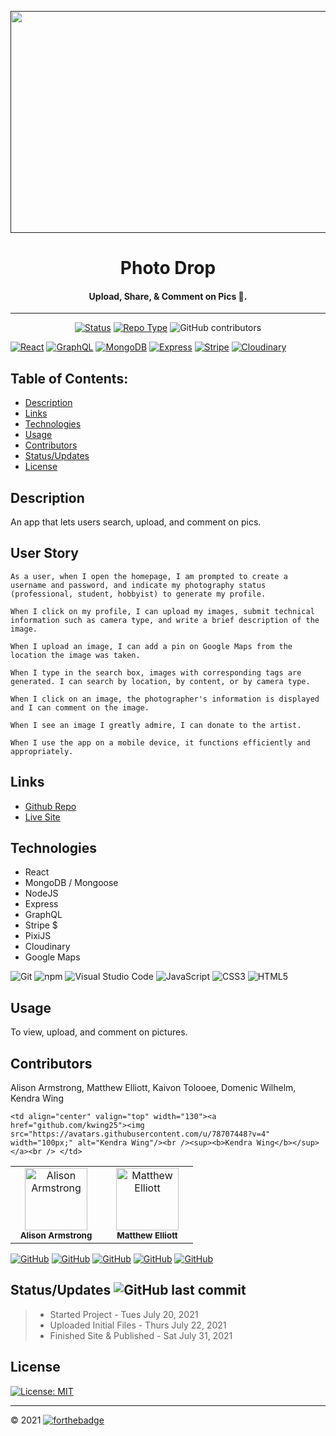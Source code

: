 <p align="center">
  <a href="" rel="noopener">
 <img width=650px height=355px src="https://raw.githubusercontent.com/kwing25/Photo-Drop/main/client/public/FinalSiteScreenshot.png"></a>
</p>

<div align="center">
<h1 align="center">Photo Drop</h1>
<h4>Upload, Share, & Comment on Pics 📸. </h4>

---
[![Status](https://img.shields.io/badge/Status-Complete-66BB6A?style=flat&link=https://github.com/kwing25/Photo-Drop)](https://github.com/kwing25/Photo-Drop)
[![Repo Type](https://img.shields.io/badge/Repo_Type-Public-fff200?style=flat&link=https://github.com/kwing25/Photo-Drop)](https://github.com/kwing25/Photo-Drop)
![GitHub contributors](https://img.shields.io/github/contributors/kaivont85/Group-3-Project)
</div>

[![React](https://img.shields.io/badge/React-Technology_Used-000000?labelColor=d1d1d1&style=for-the-badge&logo=React&link=https://github.com/kaivont85/Group-3-Project)](https://github.com/kaivont85/Group-3-Project)
[![GraphQL](https://img.shields.io/badge/GraphQL-Technology_Used-000000?labelColor=d1d1d1&style=for-the-badge&logo=GraphQL&link=https://github.com/kaivont85/Group-3-Project)](https://github.com/kaivont85/Group-3-Project)
[![MongoDB](https://img.shields.io/badge/MongoDB-Technology_Used-000000?labelColor=d1d1d1&style=for-the-badge&logo=MongoDB&link=https://github.com/kaivont85/Group-3-Project)](https://github.com/kaivont85/Group-3-Project)
[![Express](https://img.shields.io/badge/Express-Technology_Used-000000?labelColor=d1d1d1&style=for-the-badge&logo=Express&link=https://github.com/kaivont85/Group-3-Project)](https://github.com/kaivont85/Group-3-Project)
[![Stripe](https://img.shields.io/badge/Stripe-Technology_Used-000000?labelColor=d1d1d1&style=for-the-badge&logo=Stripe&link=https://github.com/kaivont85/Group-3-Project)](https://github.com/kaivont85/Group-3-Project)
[![Cloudinary](https://img.shields.io/badge/Cloudinary-Technology_Used-000000?labelColor=d1d1d1&style=for-the-badge&logo=Cloudinary&link=https://github.com/kaivont85/Group-3-Project)](https://github.com/kaivont85/Group-3-Project)

## Table of Contents:

  - [Description](#description)
  - [Links](#links)
  - [Technologies](#technologies)
  - [Usage](#usage)
  - [Contributors](#contributors)
  - [Status/Updates](#statusupdates)
  - [License](#license)
  <!-- - [Installation](#installation) -->

## Description
An app that lets users search, upload, and comment on pics.

## User Story 
```
As a user, when I open the homepage, I am prompted to create a username and password, and indicate my photography status (professional, student, hobbyist) to generate my profile.

When I click on my profile, I can upload my images, submit technical information such as camera type, and write a brief description of the image.

When I upload an image, I can add a pin on Google Maps from the location the image was taken. 

When I type in the search box, images with corresponding tags are generated. I can search by location, by content, or by camera type. 

When I click on an image, the photographer's information is displayed and I can comment on the image. 

When I see an image I greatly admire, I can donate to the artist.

When I use the app on a mobile device, it functions efficiently and appropriately. 
```


## Links
- [Github Repo](https://github.com/kwing25/Photo-Drop)
- [Live Site](https://photo-drop2.herokuapp.com/)

## Technologies

- React
- MongoDB / Mongoose
- NodeJS
- Express
- GraphQL
- Stripe $
- PixiJS 
- Cloudinary
- Google Maps

![Git](https://img.shields.io/badge/Git-000000?style=flat&logo=Git) ![npm](https://img.shields.io/badge/npm-000000?style=flat&logo=npm) ![Visual Studio Code](https://img.shields.io/badge/Visual_Studio_Code-000000?style=flat&logo=Visual-Studio-Code) ![JavaScript](https://img.shields.io/badge/JavaScript-000000?style=flat&logo=JavaScript) ![CSS3](https://img.shields.io/badge/CSS3-000000?style=flat&logo=CSS3) ![HTML5](https://img.shields.io/badge/HTML5-000000?style=flat&logo=HTML5)
<!-- ## Installation
A little intro about the installation.

```
$ git clone https://example.com
$ cd ../path/to/the/file
$ npm install
$ npm start
``` -->
## Usage

To view, upload, and comment on pictures.

## Contributors 

Alison Armstrong, Matthew Elliott, Kaivon Tolooee, Domenic Wilhelm, Kendra Wing

<table>
  <tr>
     <td align="center" valign="top" width="130"><a href="https://github.com/alisonarmstrong"><img src="https://avatars.githubusercontent.com/u/78371790?v=4" width="100px;" alt="Alison Armstrong"/><br /><sup><b>Alison Armstrong</b></sup></a><br /> </td>
         <td align="center" valign="top" width="130"><a href="https://github.com/MatteoThomas"><img src="https://avatars.githubusercontent.com/u/77035998?v=4" width="100px;" alt=" Matthew Elliott"/><br /><sup><b>Matthew Elliott</b></sup></a><br /> </td>

    <td align="center" valign="top" width="130"><a href="github.com/kwing25"><img src="https://avatars.githubusercontent.com/u/78707448?v=4" width="100px;" alt="Kendra Wing"/><br /><sup><b>Kendra Wing</b></sup></a><br /> </td>
  </tr>
</table>

[![GitHub](https://img.shields.io/badge/GitHub-Alison_Armstrong-green?style=social&logo=GitHub&link=https://github.com/kaivont85/Group-3-Project)](https://github.com/kaivont85/Group-3-Project)
[![GitHub](https://img.shields.io/badge/GitHub-MatteoThomas-green?style=social&logo=GitHub&link=https://github.com/MatteoThomas)](https://github.com/MatteoThomas)
[![GitHub](https://img.shields.io/badge/GitHub-kaivont85-green?style=social&logo=GitHub&link=https://github.com/kaivont85)](https://github.com/kaivont85) 
[![GitHub](https://img.shields.io/badge/GitHub-Domenicsw92-8c1c3?style=social&logo=GitHub&link=https://github.com/Domenicsw92)](https://github.com/Domenicsw92)
[![GitHub](https://img.shields.io/badge/GitHub-kwing25-green?style=social&logo=GitHub&link=https://github.com/kwing25)](https://github.com/kwing25)

## Status/Updates ![GitHub last commit](https://img.shields.io/github/last-commit/kaivont85/Group-3-Project)

> - Started Project - Tues July 20, 2021
> - Uploaded Initial Files - Thurs July 22, 2021
> - Finished Site & Published - Sat July 31, 2021


## License

[![License: MIT](https://img.shields.io/badge/License-MIT-yellow.svg)](https://opensource.org/licenses/MIT)

---
&copy; 2021 
[![forthebadge](https://forthebadge.com/images/badges/built-by-developers.svg)](https://forthebadge.com)
